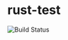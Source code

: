 # rust-test

![Build Status](https://travis-ci.org/cyber-dojo-languages/rust-test.svg?branch=master)
